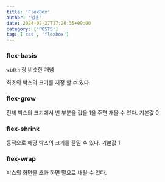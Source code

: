 ```yaml
---
title: 'FlexBox'
author: '임훈'
date: 2024-02-27T17:26:35+09:00
category: ['POSTS']
tag: ['css', 'flexbox']
---
```


### flex-basis

`width` 랑 비슷한 개념

최초의 박스의 크기를 지정 할 수 있다.

### flex-grow

전체 박스의 크기에서 빈 부분을 값을 1을 주면 채울 수 있다.
기본값 0

### flex-shrink

동적으로 해당 박스의 크기를 줄일 수 있다.
기본값 1

### flex-wrap

박스의 화면을 초과 하면 밑으로 내릴 수 있다.
